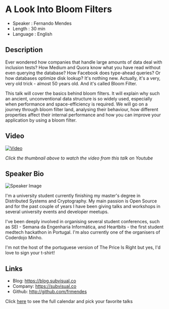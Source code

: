 A Look Into Bloom Filters
=========================

* Speaker   : Fernando Mendes
* Length    : 30 min
* Language  : English

Description
-----------

Ever wondered how companies that handle large amounts of data deal with inclusion tests? How Medium and Quora know what you have read without even querying the database? How Facebook does type-ahead queries? Or how databases optimize disk lookup? It's nothing new. Actually, it's a very, very old trick - almost 50 years old. And it's called Bloom Filter.

This talk will cover the basics behind bloom filters. It will explain why such an ancient, unconventional data structure is so widely used, especially when performance and space-efficiency is required. We will go on a journey through bloom filter land, analysing their behaviour, how different properties affect their internal performance and how you can improve your application by using a bloom filter.

Video
-----

[![Video](https://img.youtube.com/vi/i05DjYt5ovk/maxresdefault.jpg)](https://www.youtube.com/watch?v=i05DjYt5ovk)

_Click the thumbnail above to watch the video from this talk on Youtube_

Speaker Bio
-----------

![Speaker Image](https://avatars2.githubusercontent.com/u/4325027?v=3&s=400)

I'm a university student currently finishing my master's degree in Distributed Systems and Cryptography. My main passion is Open Source and for the past couple of years I have been giving talks and workshops in several university events and developer meetups.

I've been deeply involved in organising several student conferences, such as SEI - Semana da Engenharia Informática, and Heartbits - the first student medtech hackathon in Portugal. I'm also currently one of the organisers of Coderdojo Minho.

I'm not the host of the portuguese version of The Price Is Right but yes, I'd love to sign your t-shirt!

Links
-----

* Blog: https://blog.subvisual.co
* Company: https://subvisual.co
* Github: http://github.com/frmendes

Click [here][1] to see the full calendar and pick your favorite talks

[1]: https://pixels.camp/schedule/
